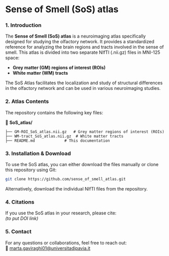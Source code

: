 # **Sense of Smell (SoS) atlas** 

### **1. Introduction** 
The **Sense of Smell (SoS) atlas** is a neuroimaging atlas specifically designed for studying the olfactory network. It provides a standardized reference for analyzing the brain regions and tracts involved in the sense of smell.
This atlas is divided into two separate NIfTI (.nii.gz) files in MNI-125 space:
- **Grey matter (GM) regions of interest (ROIs)**
- **White matter (WM) tracts**

The SoS Atlas facilitates the localization and study of structural differences in the olfactory network and can be used in various neuroimaging studies.

### **2. Atlas Contents**  
The repository contains the following key files:  

📁 **SoS_atlas/**  
```
├── GM-ROI_SoS_atlas.nii.gz   # Grey matter regions of interest (ROIs)
├── WM-tract_SoS_atlas.nii.gz  # White matter tracts
├── README.md             # This documentation
```
### **3. Installation & Download**  
To use the SoS atlas, you can either download the files manually or clone this repository using Git:  

```bash
git clone https://github.com/sense_of_smell_atlas.git
```

Alternatively, download the individual NIfTI files from the repository.

### **4. Citations**  
If you use the SoS atlas in your research, please cite:  
*(to put DOI link)*  

### **5. Contact**  
For any questions or collaborations, feel free to reach out:  
📧 marta.gaviraghi01@universitadipavia.it 


